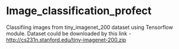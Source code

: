 # Image_classification_profect
Classifiing images from tiny_imagenet_200 dataset using Tensorflow module. Dataset could be downloaded by this link - http://cs231n.stanford.edu/tiny-imagenet-200.zip
